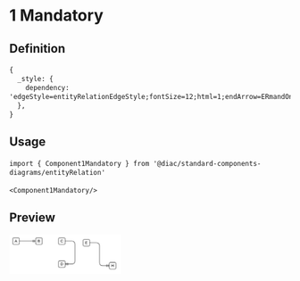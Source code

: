# 1 Mandatory

## Definition

```
{
  _style: { 
    dependency: 'edgeStyle=entityRelationEdgeStyle;fontSize=12;html=1;endArrow=ERmandOne;',
  },
}
```

## Usage

```
import { Component1Mandatory } from '@diac/standard-components-diagrams/entityRelation'

<Component1Mandatory/>
```

## Preview

<img src="./component-1-mandatory.png" width="200"/>
